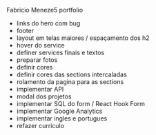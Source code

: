 Fabricio Meneze5 portfolio

- links do hero com bug
- footer
- layout em telas maiores / espaçamento dos h2
- hover do service
- definer services finais e textos
- preparar fotos
- definir cores
- definir cores das sections intercaladas
- rolamento da pagina para as sections
- implementar API
- modal dos projetos
- implementar SQL do form / React Hook Form
- implementar Google Analytics
- implementar ingles e portugues
- refazer curriculo
